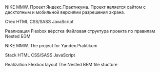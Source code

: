 
NIKE MMW. Проект Яндекс.Практикума.
Проект является сайтом с десктопным и мобильной версиями разрешения экрана.

Стек
HTML
CSS/SASS
JavaScript

Реализация
Flexbox вёрстка
Файловая структура проекта по правилам Nested БЭМ


NIKE MMW. The project for Yandex.Praktikum

Stack
HTML
CSS/SASS
JavaScript

Realization
Flexbox layout
The Nested BEM file stucture
